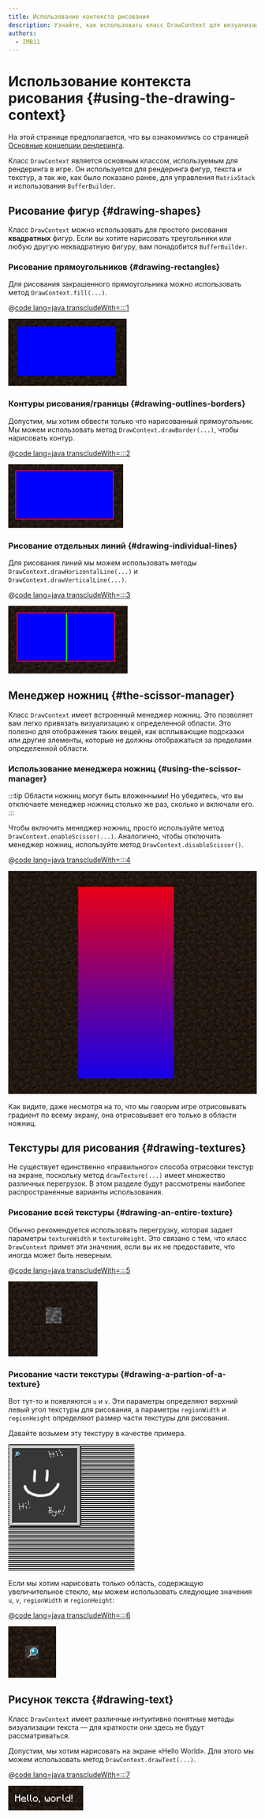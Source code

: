 ```yaml
---
title: Использование контекста рисования
description: Узнайте, как использовать класс DrawContext для визуализации различных фигур, текста и текстур.
authors:
  - IMB11
---
```


# Использование контекста рисования {#using-the-drawing-context}

На этой странице предполагается, что вы ознакомились со страницей [Основные концепции рендеринга](./basic-concepts).

Класс `DrawContext` является основным классом, используемым для рендеринга в игре. Он используется для рендеринга фигур, текста и текстур, а так же, как было показано ранее, для управления `MatrixStack` и использования `BufferBuilder`.

## Рисование фигур {#drawing-shapes}

Класс `DrawContext` можно использовать для простого рисования **квадратных** фигур. Если вы хотите нарисовать треугольники или любую другую неквадратную фигуру, вам понадобится `BufferBuilder`.

### Рисование прямоугольников {#drawing-rectangles}

Для рисования закрашенного прямоугольника можно использовать метод `DrawContext.fill(...)`.

@[code lang=java transcludeWith=:::1](@/reference/latest/src/client/java/com/example/docs/rendering/DrawContextExampleScreen.java)

![Прямоугольник](/assets/develop/rendering/draw-context-rectangle.png)

### Контуры рисования/границы {#drawing-outlines-borders}

Допустим, мы хотим обвести только что нарисованный прямоугольник. Мы можем использовать метод `DrawContext.drawBorder(...)`, чтобы нарисовать контур.

@[code lang=java transcludeWith=:::2](@/reference/latest/src/client/java/com/example/docs/rendering/DrawContextExampleScreen.java)

![Прямоугольник с рамкой](/assets/develop/rendering/draw-context-rectangle-border.png)

### Рисование отдельных линий {#drawing-individual-lines}

Для рисования линий мы можем использовать методы `DrawContext.drawHorizontalLine(...)` и `DrawContext.drawVerticalLine(...)`.

@[code lang=java transcludeWith=:::3](@/reference/latest/src/client/java/com/example/docs/rendering/DrawContextExampleScreen.java)

![Линии](/assets/develop/rendering/draw-context-lines.png)

## Менеджер ножниц {#the-scissor-manager}

Класс `DrawContext` имеет встроенный менеджер ножниц. Это позволяет вам легко привязать визуализацию к определенной области. Это полезно для отображения таких вещей, как всплывающие подсказки или другие элементы, которые не должны отображаться за пределами определенной области.

### Использование менеджера ножниц {#using-the-scissor-manager}

:::tip
Области ножниц могут быть вложенными! Но убедитесь, что вы отключаете менеджер ножниц столько же раз, сколько и включали его.
:::

Чтобы включить менеджер ножниц, просто используйте метод `DrawContext.enableScissor(...)`. Аналогично, чтобы отключить менеджер ножниц, используйте метод `DrawContext.disableScissor()`.

@[code lang=java transcludeWith=:::4](@/reference/latest/src/client/java/com/example/docs/rendering/DrawContextExampleScreen.java)

![Регион ножниц в действии](/assets/develop/rendering/draw-context-scissor.png)

Как видите, даже несмотря на то, что мы говорим игре отрисовывать градиент по всему экрану, она отрисовывает его только в области ножниц.

## Текстуры для рисования {#drawing-textures}

Не существует единственно «правильного» способа отрисовки текстур на экране, поскольку метод `drawTexture(...)` имеет множество различных перегрузок. В этом разделе будут рассмотрены наиболее распространенные варианты использования.

### Рисование всей текстуры {#drawing-an-entire-texture}

Обычно рекомендуется использовать перегрузку, которая задает параметры `textureWidth` и `textureHeight`. Это связано с тем, что класс `DrawContext` примет эти значения, если вы их не предоставите, что иногда может быть неверным.

@[code lang=java transcludeWith=:::5](@/reference/latest/src/client/java/com/example/docs/rendering/DrawContextExampleScreen.java)

![Пример рисования всей текстуры](/assets/develop/rendering/draw-context-whole-texture.png)

### Рисование части текстуры {#drawing-a-partion-of-a-texture}

Вот тут-то и появляются `u` и `v`. Эти параметры определяют верхний левый угол текстуры для рисования, а параметры `regionWidth` и `regionHeight` определяют размер части текстуры для рисования.

Давайте возьмем эту текстуру в качестве примера.

![Текстура книги рецептов](/assets/develop/rendering/draw-context-recipe-book-background.png)

Если мы хотим нарисовать только область, содержащую увеличительное стекло, мы можем использовать следующие значения `u`, `v`, `regionWidth` и `regionHeight`:

@[code lang=java transcludeWith=:::6](@/reference/latest/src/client/java/com/example/docs/rendering/DrawContextExampleScreen.java)

![Текстура области](/assets/develop/rendering/draw-context-region-texture.png)

## Рисунок текста {#drawing-text}

Класс `DrawContext` имеет различные интуитивно понятные методы визуализации текста — для краткости они здесь не будут рассматриваться.

Допустим, мы хотим нарисовать на экране «Hello World». Для этого мы можем использовать метод `DrawContext.drawText(...)`.

@[code lang=java transcludeWith=:::7](@/reference/latest/src/client/java/com/example/docs/rendering/DrawContextExampleScreen.java)

![Рисование текста](/assets/develop/rendering/draw-context-text.png)
